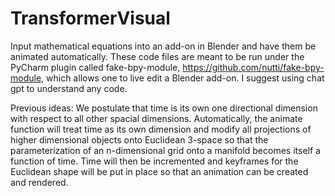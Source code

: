 # TransformerVisual
Input mathematical equations into an add-on in Blender and have them be animated automatically.
These code files are meant to be run under the PyCharm plugin called fake-bpy-module, https://github.com/nutti/fake-bpy-module, which allows one to live edit a Blender add-on.
I suggest using chat gpt to understand any code.

Previous ideas:
We postulate that time is its own one directional dimension with respect to all other spacial dimensions.
Automatically, the animate function will treat time as its own dimension and modify all projections of higher
dimensional objects onto Euclidean 3-space so that the parameterization of an n-dimensional grid onto a manifold becomes
itself a function of time.
Time will then be incremented and keyframes for the Euclidean shape will be put in place so that an animation can be
created and rendered.
